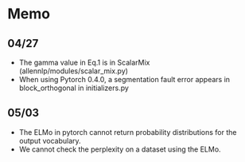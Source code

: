 # Memo

## 04/27
- The gamma value in Eq.1 is in ScalarMix (allennlp/modules/scalar_mix.py)
- When using Pytorch 0.4.0, a segmentation fault error appears in block_orthogonal in initializers.py

## 05/03
- The ELMo in pytorch cannot return probability distributions for the output vocabulary.
- We cannot check the perplexity on a dataset using the ELMo.